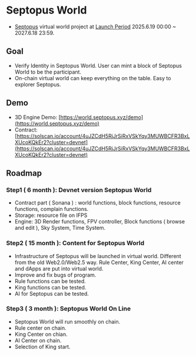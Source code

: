 # Septopus World

* [Septopus](https://septopus.xyz) virtual world project at [Launch Period](https://septopus.xyz/declaration#launch-period) 2025.6.19 00:00 ~ 2027.6.18 23:59.

## Goal

* Verify Identity in Septopus World. User can mint a block of Septopus World to be the participant.
* On-chain virtual world can keep everything on the table. Easy to explorer Septopus.

## Demo

* 3D Engine Demo: [https://world.septopus.xyz/demo](https://world.septopus.xyz/demo)
* Contract: [https://solscan.io/account/4uJZCdH5RjJrSiRxVSkYqy3MUWBCFR3BxLXUcoKQkEr2?cluster=devnet](https://solscan.io/account/4uJZCdH5RjJrSiRxVSkYqy3MUWBCFR3BxLXUcoKQkEr2?cluster=devnet)

## Roadmap

### Step1 ( 6 month ): Devnet version Septopus World

* Contract part ( Sonana ) : world functions, block functions, resource functions, complain functions.
* Storage: resource file on IFPS
* Engine: 3D Render functions, FPV controller, Block functions ( browse and edit ), Sky System, Time System.

### Step2 ( 15 month ): Content for Septopus World

* Infrastructure of Septopus will be launched in virtual world. Different from the old Web2.0/Web2.5 way. Rule Center, King Center, AI center and dApps are put into virtual world. 
* Improve and fix bugs of program.
* Rule functions can be tested.
* King functions can be tested. 
* AI for Septopus can be tested.

### Step3 ( 3 month ): Septopus World On Line

* Septopus World will run smoothly on chain.
* Rule center on chain.
* King Center on chian.
* AI Center on chain.
* Selection of King start.